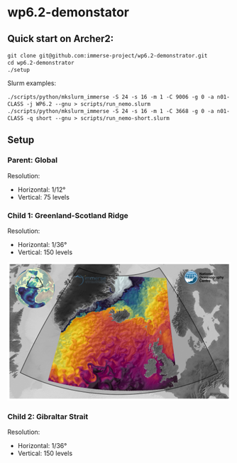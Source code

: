# wp6.2-demonstator

## Quick start on Archer2:
```shell
git clone git@github.com:immerse-project/wp6.2-demonstrator.git
cd wp6.2-demonstrator
./setup
```

Slurm examples:
```shell
./scripts/python/mkslurm_immerse -S 24 -s 16 -m 1 -C 9006 -g 0 -a n01-CLASS -j WP6.2 --gnu > scripts/run_nemo.slurm
./scripts/python/mkslurm_immerse -S 24 -s 16 -m 1 -C 3668 -g 0 -a n01-CLASS -q short --gnu > scripts/run_nemo-short.slurm
```

## Setup
### Parent: Global
Resolution:
- Horizontal: 1/12°
- Vertical: 75 levels

### Child 1: Greenland-Scotland Ridge
Resolution:
- Horizontal: 1/36°
- Vertical: 150 levels

![GSRIDGE](figures/frame-bare.png)

### Child 2: Gibraltar Strait
Resolution:
- Horizontal: 1/36°
- Vertical: 150 levels
